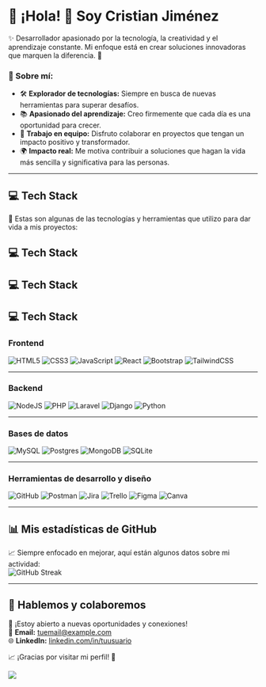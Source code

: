 # 🌟 ¡Hola! 👋 Soy **Cristian Jiménez**  
✨ Desarrollador apasionado por la tecnología, la creatividad y el aprendizaje constante. Mi enfoque está en crear soluciones innovadoras que marquen la diferencia. 🚀  

### 🙌 Sobre mí:
- 🛠️ **Explorador de tecnologías:** Siempre en busca de nuevas herramientas para superar desafíos.  
- 📚 **Apasionado del aprendizaje:** Creo firmemente que cada día es una oportunidad para crecer.  
- 🤝 **Trabajo en equipo:** Disfruto colaborar en proyectos que tengan un impacto positivo y transformador.  
- 🌍 **Impacto real:** Me motiva contribuir a soluciones que hagan la vida más sencilla y significativa para las personas.

---

## 💻 **Tech Stack**  
🚀 Estas son algunas de las tecnologías y herramientas que utilizo para dar vida a mis proyectos:  

## 💻 **Tech Stack**

## 💻 **Tech Stack**

## 💻 **Tech Stack**

### **Frontend**  
![HTML5](https://img.shields.io/badge/html5-%23E34F26.svg?style=for-the-badge&logo=html5&logoColor=white) ![CSS3](https://img.shields.io/badge/css3-%231572B6.svg?style=for-the-badge&logo=css3&logoColor=white) ![JavaScript](https://img.shields.io/badge/javascript-%23323330.svg?style=for-the-badge&logo=javascript&logoColor=%23F7DF1E) ![React](https://img.shields.io/badge/react-%2320232a.svg?style=for-the-badge&logo=react&logoColor=%2361DAFB) ![Bootstrap](https://img.shields.io/badge/bootstrap-%238511FA.svg?style=for-the-badge&logo=bootstrap&logoColor=white) ![TailwindCSS](https://img.shields.io/badge/tailwindcss-%2338B2AC.svg?style=for-the-badge&logo=tailwind-css&logoColor=white)

---

### **Backend**  
![NodeJS](https://img.shields.io/badge/node.js-6DA55F?style=for-the-badge&logo=node.js&logoColor=white) ![PHP](https://img.shields.io/badge/php-%23777BB4.svg?style=for-the-badge&logo=php&logoColor=white) ![Laravel](https://img.shields.io/badge/laravel-%23FF2D20.svg?style=for-the-badge&logo=laravel&logoColor=white) ![Django](https://img.shields.io/badge/django-%23092E20.svg?style=for-the-badge&logo=django&logoColor=white) ![Python](https://img.shields.io/badge/python-3670A0?style=for-the-badge&logo=python&logoColor=ffdd54)

---

### **Bases de datos**  
![MySQL](https://img.shields.io/badge/mysql-4479A1.svg?style=for-the-badge&logo=mysql&logoColor=white) ![Postgres](https://img.shields.io/badge/postgres-%23316192.svg?style=for-the-badge&logo=postgresql&logoColor=white) ![MongoDB](https://img.shields.io/badge/MongoDB-%234ea94b.svg?style=for-the-badge&logo=mongodb&logoColor=white) ![SQLite](https://img.shields.io/badge/sqlite-%2307405e.svg?style=for-the-badge&logo=sqlite&logoColor=white)

---

### **Herramientas de desarrollo y diseño**  
![GitHub](https://img.shields.io/badge/github-%23121011.svg?style=for-the-badge&logo=github&logoColor=white) ![Postman](https://img.shields.io/badge/Postman-FF6C37?style=for-the-badge&logo=postman&logoColor=white) ![Jira](https://img.shields.io/badge/jira-%230A0FFF.svg?style=for-the-badge&logo=jira&logoColor=white) ![Trello](https://img.shields.io/badge/Trello-%23026AA7.svg?style=for-the-badge&logo=Trello&logoColor=white) ![Figma](https://img.shields.io/badge/figma-%23F24E1E.svg?style=for-the-badge&logo=figma&logoColor=white) ![Canva](https://img.shields.io/badge/Canva-%2300C4CC.svg?style=for-the-badge&logo=Canva&logoColor=white)

---

## 📊 **Mis estadísticas de GitHub**  
📈 Siempre enfocado en mejorar, aquí están algunos datos sobre mi actividad:  
![GitHub Streak](https://github-readme-streak-stats.herokuapp.com/?user=cristian3808&theme=dark&hide_border=false)  

---

## 🚀 **Hablemos y colaboremos**  
🔗 ¡Estoy abierto a nuevas oportunidades y conexiones!  
📧 **Email:** [tuemail@example.com](mailto:tuemail@example.com)  
🌐 **LinkedIn:** [linkedin.com/in/tuusuario](https://linkedin.com/in/tuusuario)  

📈 ¡Gracias por visitar mi perfil! 🌟  

[![](https://visitcount.itsvg.in/api?id=cristian3808&icon=0&color=6)](https://visitcount.itsvg.in)

<!-- Proudly created with GPRM ( https://gprm.itsvg.in ) -->

